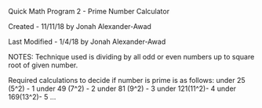 Quick Math Program 2 - Prime Number Calculator

Created - 11/11/18 by Jonah Alexander-Awad

Last Modified - 1/4/18 by Jonah Alexander-Awad


NOTES:
Technique used is dividing by all odd or even numbers up to square root of given number.

Required calculations to decide if number is prime is as follows:
under 25 (5^2) - 1
under 49 (7^2) - 2
under 81 (9^2) - 3
under 121(11^2)- 4
under 169(13^2)- 5
...
